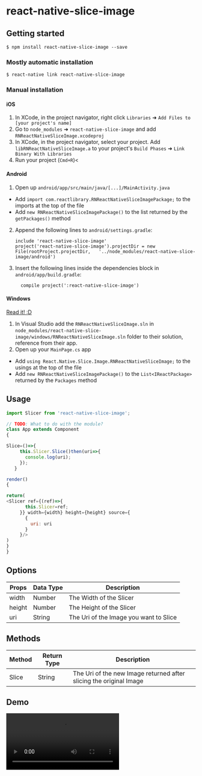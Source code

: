 
# react-native-slice-image

## Getting started

`$ npm install react-native-slice-image --save`

### Mostly automatic installation

`$ react-native link react-native-slice-image`

### Manual installation


#### iOS

1. In XCode, in the project navigator, right click `Libraries` ➜ `Add Files to [your project's name]`
2. Go to `node_modules` ➜ `react-native-slice-image` and add `RNReactNativeSliceImage.xcodeproj`
3. In XCode, in the project navigator, select your project. Add `libRNReactNativeSliceImage.a` to your project's `Build Phases` ➜ `Link Binary With Libraries`
4. Run your project (`Cmd+R`)<

#### Android

1. Open up `android/app/src/main/java/[...]/MainActivity.java`
  - Add `import com.reactlibrary.RNReactNativeSliceImagePackage;` to the imports at the top of the file
  - Add `new RNReactNativeSliceImagePackage()` to the list returned by the `getPackages()` method
2. Append the following lines to `android/settings.gradle`:
  	```
  	include 'react-native-slice-image'
  	project('react-native-slice-image').projectDir = new File(rootProject.projectDir, 	'../node_modules/react-native-slice-image/android')
  	```
3. Insert the following lines inside the dependencies block in `android/app/build.gradle`:
  	```
      compile project(':react-native-slice-image')
  	```

#### Windows
[Read it! :D](https://github.com/ReactWindows/react-native)

1. In Visual Studio add the `RNReactNativeSliceImage.sln` in `node_modules/react-native-slice-image/windows/RNReactNativeSliceImage.sln` folder to their solution, reference from their app.
2. Open up your `MainPage.cs` app
  - Add `using React.Native.Slice.Image.RNReactNativeSliceImage;` to the usings at the top of the file
  - Add `new RNReactNativeSliceImagePackage()` to the `List<IReactPackage>` returned by the `Packages` method


## Usage
```javascript
import Slicer from 'react-native-slice-image';

// TODO: What to do with the module?
class App extends Component
{

Slice=()=>{
     this.Slicer.Slice()then(uri=>{
       console.log(uri);
     });
   }

render()
{

return(
<Slicer ref={(ref)=>{
       this.Slicer=ref;
     }} width={width} height={height} source={
       {
         uri: uri
       }
     }/>
)
}
}
```

## Options

| Props  | Data Type | Description                          | 
| ------ | ------- | -------------------------------------- |
| width  | Number  | The Width of the Slicer                |
| height | Number  | The Height of the Slicer               |
| uri    | String  | The Uri of the Image you want to Slice | 


## Methods

| Method  | Return Type | Description                                                      |  
| ------  | ----------  |  --------------------------------------------------------------- |
| Slice   | String      | The Uri of the new Image returned after slicing the original Image |

## Demo

![Alt Text](Demo.mp4)
  